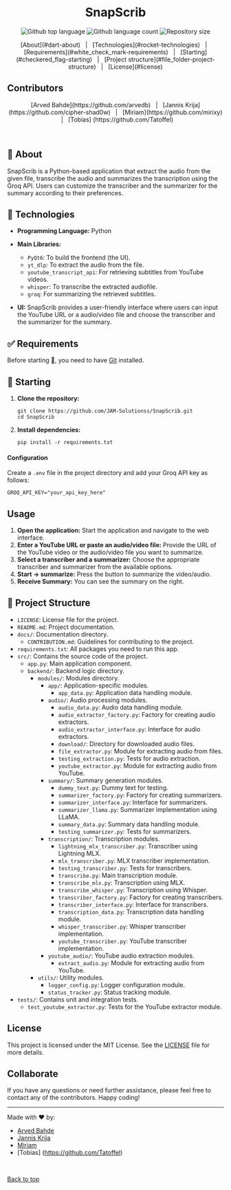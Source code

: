 <div align="center" id="top"> 
  &#xa0;
</div>

<h1 align="center">SnapScrib</h1>

<p align="center">
  <img alt="Github top language" src="https://img.shields.io/github/languages/top/JAM-Solutionss/SnapScrib?color=56BEB8">

  <img alt="Github language count" src="https://img.shields.io/github/languages/count/JAM-Solutionss/SnapScrib?color=56BEB8">

  <img alt="Repository size" src="https://img.shields.io/github/repo-size/JAM-Solutionss/SnapScrib?color=56BEB8">
</p>

<p align="center">
  [About](#dart-about) &#xa0; | &#xa0; 
  [Technologies](#rocket-technologies) &#xa0; | &#xa0; 
  [Requirements](#white_check_mark-requirements) &#xa0; | &#xa0; 
  [Starting](#checkered_flag-starting) &#xa0; | &#xa0; 
  [Project structure](#file_folder-project-structure) &#xa0; | &#xa0; 
  [License](#license)
</p>

## Contributors

<p align="center">
  [Arved Bahde](https://github.com/arvedb) &#xa0; | &#xa0;
  [Jannis Krija](https://github.com/cipher-shad0w) &#xa0; | &#xa0;
  [Miriam](https://github.com/mirixy) &#xa0; | &#xa0;
  [Tobias] (https://github.com/Tatoffel)
</p>

<br>

## :dart: About ##

SnapScrib is a Python-based application that extract the audio from the given file, transcribe the audio and summarizes the transcription using the Groq API. Users can customize the transcriber and the summarizer for the summary according to their preferences.


## :rocket: Technologies ##
- **Programming Language:** Python
- **Main Libraries:**
  - `PyQt6`: To build the frontend (the UI).
  - `yt_dlp`: To extract the audio from the file.
  - `youtube_transcript_api`: For retrieving subtitles from YouTube videos.
  - `whisper`: To transcribe the extracted audiofile.
  - `groq`: For summarizing the retrieved subtitles.

- **UI:** SnapScrib provides a user-friendly interface where users can input the YouTube URL or a audio/video file and choose the transcriber and the summarizer for the summary.

## :white_check_mark: Requirements ##

Before starting :checkered_flag:, you need to have [Git](https://git-scm.com) installed.


## :checkered_flag: Starting

1. **Clone the repository:**
   ```
   git clone https://github.com/JAM-Solutionss/SnapScrib.git
   cd SnapScrib
   ```

2. **Install dependencies:**
   ```
   pip install -r requirements.txt
   ```

#### Configuration
Create a `.env` file in the project directory and add your Groq API key as follows:

```plaintext
GROQ_API_KEY="your_api_key_here"
```

## Usage

1. **Open the application:** Start the application and navigate to the web interface.
2. **Enter a YouTube URL or paste an audio/video file:** Provide the URL of the YouTube video or the audio/video file you want to summarize.
3. **Select a transcriber and a summarizer:** Choose the appropriate transcriber and summarizer from the available options.
4. **Start -> summarize:** Press the button to summarize the video/audio.
5. **Receive Summary:** You can see the summary on the right.

## :file_folder: Project Structure ##

- `LICENSE`: License file for the project.
- `README.md`: Project documentation.
- `docs/`: Documentation directory.
  - `CONTRIBUTION.md`: Guidelines for contributing to the project.
- `requirements.txt`: All packages you need to run this app.
- `src/`: Contains the source code of the project.
  - `app.py`: Main application component.
  - `backend/`: Backend logic directory.
    - `modules/`: Modules directory.
      - `app/`: Application-specific modules.
        - `app_data.py`: Application data handling module.
      - `audio/`: Audio processing modules.
        - `audio_data.py`: Audio data handling module.
        - `audio_extractor_factory.py`: Factory for creating audio extractors.
        - `audio_extractor_interface.py`: Interface for audio extractors.
        - `download/`: Directory for downloaded audio files.
        - `file_extractor.py`: Module for extracting audio from files.
        - `testing_extraction.py`: Tests for audio extraction.
        - `youtube_extractor.py`: Module for extracting audio from YouTube.
      - `summary/`: Summary generation modules.
        - `dummy_text.py`: Dummy text for testing.
        - `summarizer_factory.py`: Factory for creating summarizers.
        - `summarizer_interface.py`: Interface for summarizers.
        - `summarizer_llama.py`: Summarizer implementation using LLaMA.
        - `summary_data.py`: Summary data handling module.
        - `testing_summarizer.py`: Tests for summarizers.
      - `transcription/`: Transcription modules.
        - `lightning_mlx_transcriber.py`: Transcriber using Lightning MLX.
        - `mlx_transcriber.py`: MLX transcriber implementation.
        - `testing_transcriber.py`: Tests for transcribers.
        - `transcribe.py`: Main transcription module.
        - `transcribe_mlx.py`: Transcription using MLX.
        - `transcribe_whisper.py`: Transcription using Whisper.
        - `transcriber_factory.py`: Factory for creating transcribers.
        - `transcriber_interface.py`: Interface for transcribers.
        - `transcription_data.py`: Transcription data handling module.
        - `whisper_transcriber.py`: Whisper transcriber implementation.
        - `youtube_transcriber.py`: YouTube transcriber implementation.
      - `youtube_audio/`: YouTube audio extraction modules.
        - `extract_audio.py`: Module for extracting audio from YouTube.
    - `utils/`: Utility modules.
      - `logger_config.py`: Logger configuration module.
      - `status_tracker.py`: Status tracking module.
- `tests/`: Contains unit and integration tests.
  - `test_youtube_extractor.py`: Tests for the YouTube extractor module.


## License

This project is licensed under the MIT License. See the [LICENSE](LICENSE) file for more details.


## Collaborate
If you have any questions or need further assistance, please feel free to contact any of the contributors.
Happy coding!

---

Made with :heart: by:
- [Arved Bahde](https://github.com/arvedb)
- [Jannis Krija](https://github.com/cipher-shad0w)
- [Miriam](https://github.com/mirixy)
- [Tobias] (https://github.com/Tatoffel)

&#xa0;

<a href="#top">Back to top</a>